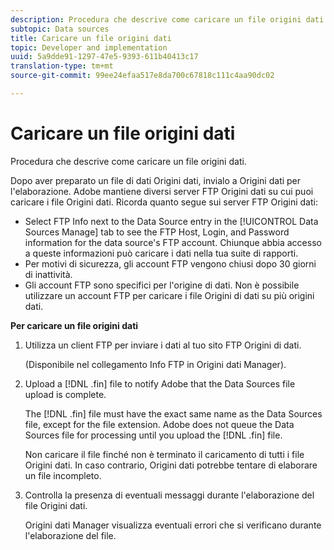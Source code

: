 ```yaml
---
description: Procedura che descrive come caricare un file origini dati.
subtopic: Data sources
title: Caricare un file origini dati
topic: Developer and implementation
uuid: 5a9dde91-1297-47e5-9393-611b40413c17
translation-type: tm+mt
source-git-commit: 99ee24efaa517e8da700c67818c111c4aa90dc02

---
```



# Caricare un file origini dati

Procedura che descrive come caricare un file origini dati.

Dopo aver preparato un file di dati Origini dati, invialo a Origini dati per l'elaborazione. Adobe mantiene diversi server FTP Origini dati su cui puoi caricare i file Origini dati. Ricorda quanto segue sui server FTP Origini dati:

* Select FTP Info next to the Data Source entry in the [!UICONTROL Data Sources Manage] tab to see the FTP Host, Login, and Password information for the data source's FTP account. Chiunque abbia accesso a queste informazioni può caricare i dati nella tua suite di rapporti.
* Per motivi di sicurezza, gli account FTP vengono chiusi dopo 30 giorni di inattività.
* Gli account FTP sono specifici per l'origine di dati. Non è possibile utilizzare un account FTP per caricare i file Origini di dati su più origini dati.

**Per caricare un file origini dati**

1. Utilizza un client FTP per inviare i dati al tuo sito FTP Origini di dati.

   (Disponibile nel collegamento Info FTP in Origini dati Manager).

1. Upload a [!DNL .fin] file to notify Adobe that the Data Sources file upload is complete.

   The [!DNL .fin] file must have the exact same name as the Data Sources file, except for the file extension. Adobe does not queue the Data Sources file for processing until you upload the [!DNL .fin] file.

   Non caricare il file finché non è terminato il caricamento di tutti i file Origini dati. In caso contrario, Origini dati potrebbe tentare di elaborare un file incompleto.
1. Controlla la presenza di eventuali messaggi durante l'elaborazione del file Origini dati.

   Origini dati Manager visualizza eventuali errori che si verificano durante l'elaborazione del file.

